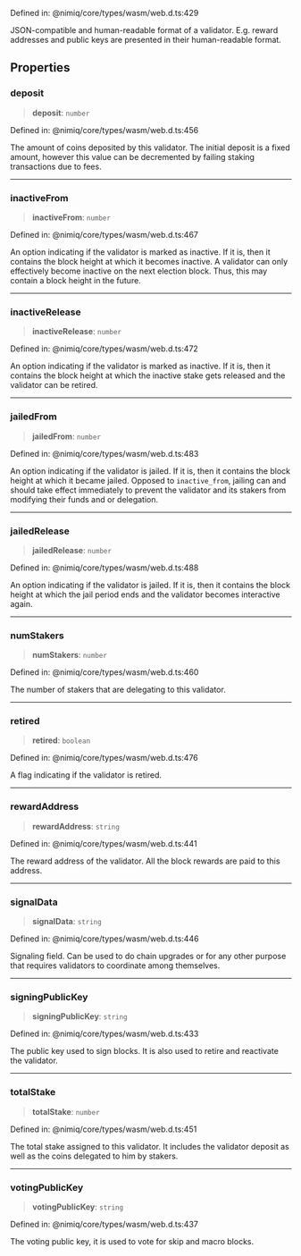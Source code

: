 Defined in: @nimiq/core/types/wasm/web.d.ts:429

JSON-compatible and human-readable format of a validator. E.g. reward addresses and public keys are presented in
their human-readable format.

## Properties

### deposit

> **deposit**: `number`

Defined in: @nimiq/core/types/wasm/web.d.ts:456

The amount of coins deposited by this validator. The initial deposit is a fixed amount,
however this value can be decremented by failing staking transactions due to fees.

***

### inactiveFrom

> **inactiveFrom**: `number`

Defined in: @nimiq/core/types/wasm/web.d.ts:467

An option indicating if the validator is marked as inactive. If it is, then it contains the
block height at which it becomes inactive.
A validator can only effectively become inactive on the next election block. Thus, this may
contain a block height in the future.

***

### inactiveRelease

> **inactiveRelease**: `number`

Defined in: @nimiq/core/types/wasm/web.d.ts:472

An option indicating if the validator is marked as inactive. If it is, then it contains the
block height at which the inactive stake gets released and the validator can be retired.

***

### jailedFrom

> **jailedFrom**: `number`

Defined in: @nimiq/core/types/wasm/web.d.ts:483

An option indicating if the validator is jailed. If it is, then it contains the
block height at which it became jailed.
Opposed to `inactive_from`, jailing can and should take effect immediately to prevent
the validator and its stakers from modifying their funds and or delegation.

***

### jailedRelease

> **jailedRelease**: `number`

Defined in: @nimiq/core/types/wasm/web.d.ts:488

An option indicating if the validator is jailed. If it is, then it contains the
block height at which the jail period ends and the validator becomes interactive again.

***

### numStakers

> **numStakers**: `number`

Defined in: @nimiq/core/types/wasm/web.d.ts:460

The number of stakers that are delegating to this validator.

***

### retired

> **retired**: `boolean`

Defined in: @nimiq/core/types/wasm/web.d.ts:476

A flag indicating if the validator is retired.

***

### rewardAddress

> **rewardAddress**: `string`

Defined in: @nimiq/core/types/wasm/web.d.ts:441

The reward address of the validator. All the block rewards are paid to this address.

***

### signalData

> **signalData**: `string`

Defined in: @nimiq/core/types/wasm/web.d.ts:446

Signaling field. Can be used to do chain upgrades or for any other purpose that requires
validators to coordinate among themselves.

***

### signingPublicKey

> **signingPublicKey**: `string`

Defined in: @nimiq/core/types/wasm/web.d.ts:433

The public key used to sign blocks. It is also used to retire and reactivate the validator.

***

### totalStake

> **totalStake**: `number`

Defined in: @nimiq/core/types/wasm/web.d.ts:451

The total stake assigned to this validator. It includes the validator deposit as well as the
coins delegated to him by stakers.

***

### votingPublicKey

> **votingPublicKey**: `string`

Defined in: @nimiq/core/types/wasm/web.d.ts:437

The voting public key, it is used to vote for skip and macro blocks.
